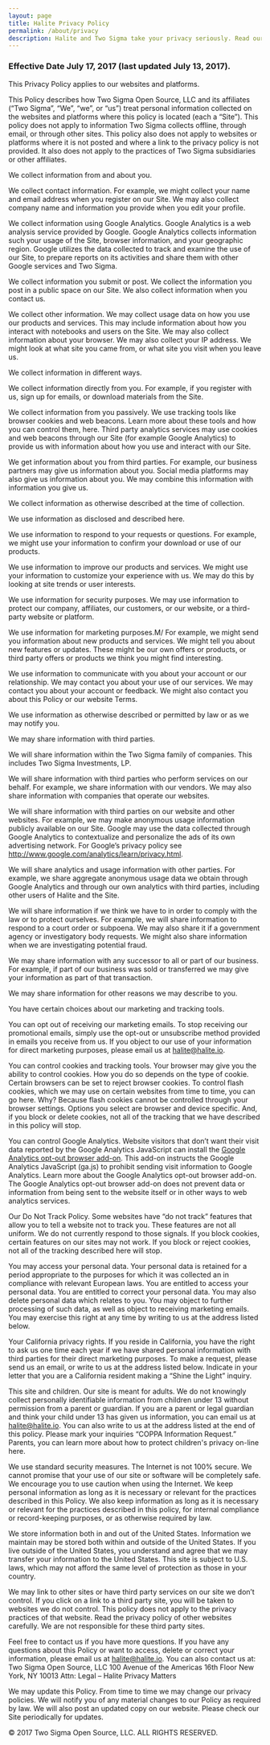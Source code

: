```yaml
---
layout: page
title: Halite Privacy Policy
permalink: /about/privacy
description: Halite and Two Sigma take your privacy seriously. Read our privacy policy to learn how we treat personal information.
---
```


### Effective Date July 17, 2017 (last updated July 13, 2017).

This Privacy Policy applies to our websites and platforms.

This Policy describes how Two Sigma Open Source, LLC and its affiliates (“Two Sigma”, “We”, “we”, or “us”) treat personal information collected on the websites and platforms where this policy is located (each a “Site”). This policy does not apply to information Two Sigma collects offline, through email, or through other sites. This policy also does not apply to websites or platforms where it is not posted and where a link to the privacy policy is not provided. It also does not apply to the practices of Two Sigma subsidiaries or other affiliates.

We collect information from and about you.

We collect contact information. For example, we might collect your name and email address when you register on our Site. We may also collect company name and information you provide when you edit your profile.

We collect information using Google Analytics. Google Analytics is a web analysis service provided by Google. Google Analytics collects information such your usage of the Site, browser information, and your geographic region. Google utilizes the data collected to track and examine the use of our Site, to prepare reports on its activities and share them with other Google services and Two Sigma.

We collect information you submit or post. We collect the information you post in a public space on our Site. We also collect information when you contact us.

We collect other information. We may collect usage data on how you use our products and services. This may include information about how you interact with notebooks and users on the Site. We may also collect information about your browser. We may also collect your IP address. We might look at what site you came from, or what site you visit when you leave us.

We collect information in different ways.

We collect information directly from you. For example, if you register with us, sign up for emails, or download materials from the Site.

We collect information from you passively. We use tracking tools like browser cookies and web beacons. Learn more about these tools and how you can control them, here. Third party analytics services may use cookies and web beacons through our Site (for example Google Analytics) to provide us with information about how you use and interact with our Site.

We get information about you from third parties. For example, our business partners may give us information about you. Social media platforms may also give us information about you. We may combine this information with information you give us.

We collect information as otherwise described at the time of collection.

We use information as disclosed and described here.

We use information to respond to your requests or questions. For example, we might use your information to confirm your download or use of our products.

We use information to improve our products and services. We might use your information to customize your experience with us. We may do this by looking at site trends or user interests.

We use information for security purposes. We may use information to protect our company, affiliates, our customers, or our website, or a third-party website or platform.

We use information for marketing purposes.M/ For example, we might send you information about new products and services. We might tell you about new features or updates. These might be our own offers or products, or third party offers or products we think you might find interesting.

We use information to communicate with you about your account or our relationship. We may contact you about your use of our services. We may contact you about your account or feedback. We might also contact you about this Policy or our website Terms.

We use information as otherwise described or permitted by law or as we may notify you.

We may share information with third parties.

We will share information within the Two Sigma family of companies. This includes Two Sigma Investments, LP.

We will share information with third parties who perform services on our behalf. For example, we share information with our vendors. We may also share information with companies that operate our websites.

We will share information with third parties on our website and other websites. For example, we may make anonymous usage information publicly available on our Site. Google may use the data collected through Google Analytics to contextualize and personalize the ads of its own advertising network. For Google’s privacy policy see http://www.google.com/analytics/learn/privacy.html.

We will share analytics and usage information with other parties. For example, we share aggregate anonymous usage data we obtain through Google Analytics and through our own analytics with third parties, including other users of Halite and the Site.

We will share information if we think we have to in order to comply with the law or to protect ourselves. For example, we will share information to respond to a court order or subpoena. We may also share it if a government agency or investigatory body requests. We might also share information when we are investigating potential fraud.

We may share information with any successor to all or part of our business. For example, if part of our business was sold or transferred we may give your information as part of that transaction.

We may share information for other reasons we may describe to you.

You have certain choices about our marketing and tracking tools.

You can opt out of receiving our marketing emails. To stop receiving our promotional emails, simply use the opt-out or unsubscribe method provided in emails you receive from us. If you object to our use of your information for direct marketing purposes, please email us at halite@halite.io.

You can control cookies and tracking tools. Your browser may give you the ability to control cookies. How you do so depends on the type of cookie. Certain browsers can be set to reject browser cookies. To control flash cookies, which we may use on certain websites from time to time, you can go here. Why? Because flash cookies cannot be controlled through your browser settings. Options you select are browser and device specific. And, if you block or delete cookies, not all of the tracking that we have described in this policy will stop.

You can control Google Analytics. Website visitors that don’t want their visit data reported by the Google Analytics JavaScript can install the [Google Analytics opt-out browser add-on](https://support.google.com/analytics/answer/181881?hl=en). This add-on instructs the Google Analytics JavaScript (ga.js) to prohibit sending visit information to Google Analytics. Learn more about the Google Analytics opt-out browser add-on. The Google Analytics opt-out browser add-on does not prevent data or information from being sent to the website itself or in other ways to web analytics services.

Our Do Not Track Policy. Some websites have “do not track” features that allow you to tell a website not to track you. These features are not all uniform. We do not currently respond to those signals. If you block cookies, certain features on our sites may not work. If you block or reject cookies, not all of the tracking described here will stop.

You may access your personal data.
Your personal data is retained for a period appropriate to the purposes for which it was collected an in compliance with relevant European laws. You are entitled to access your personal data. You are entitled to correct your personal data. You may also delete personal data which relates to you. You may object to further processing of such data, as well as object to receiving marketing emails. You may exercise this right at any time by writing to us at the address listed below.

Your California privacy rights.
If you reside in California, you have the right to ask us one time each year if we have shared personal information with third parties for their direct marketing purposes. To make a request, please send us an email, or write to us at the address listed below. Indicate in your letter that you are a California resident making a “Shine the Light” inquiry.

This site and children.
Our site is meant for adults. We do not knowingly collect personally identifiable information from children under 13 without permission from a parent or guardian. If you are a parent or legal guardian and think your child under 13 has given us information, you can email us at halite@halite.io. You can also write to us at the address listed at the end of this policy. Please mark your inquiries “COPPA Information Request.” Parents, you can learn more about how to protect children's privacy on-line here.

We use standard security measures.
The Internet is not 100% secure. We cannot promise that your use of our site or software will be completely safe. We encourage you to use caution when using the Internet. We keep personal information as long as it is necessary or relevant for the practices described in this Policy. We also keep information as long as it is necessary or relevant for the practices described in this policy, for internal compliance or record-keeping purposes, or as otherwise required by law.

We store information both in and out of the United States.
Information we maintain may be stored both within and outside of the United States. If you live outside of the United States, you understand and agree that we may transfer your information to the United States. This site is subject to U.S. laws, which may not afford the same level of protection as those in your country.

We may link to other sites or have third party services on our site we don’t control.
If you click on a link to a third party site, you will be taken to websites we do not control. This policy does not apply to the privacy practices of that website. Read the privacy policy of other websites carefully. We are not responsible for these third party sites.

Feel free to contact us if you have more questions.
If you have any questions about this Policy or want to access, delete or correct your information, please email us at halite@halite.io. You can also contact us at:
Two Sigma Open Source, LLC
100 Avenue of the Americas
16th Floor
New York, NY 10013
Attn: Legal – Halite Privacy Matters

We may update this Policy.
From time to time we may change our privacy policies. We will notify you of any material changes to our Policy as required by law. We will also post an updated copy on our website. Please check our Site periodically for updates.

© 2017 Two Sigma Open Source, LLC. ALL RIGHTS RESERVED.